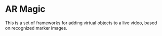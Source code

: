 AR Magic
========

This is a set of frameworks for adding virtual objects to a live video, based on recognized marker images.

